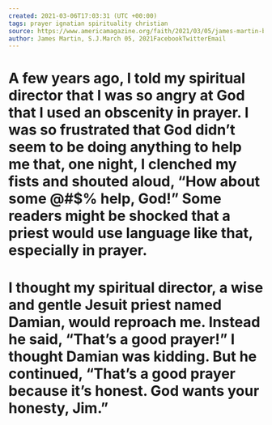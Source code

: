 ```yaml
---
created: 2021-03-06T17:03:31 (UTC +00:00)
tags: prayer ignatian spirituality christian
source: https://www.americamagazine.org/faith/2021/03/05/james-martin-book-excerpt-prayer-lent-honesty-240006
author: James Martin, S.J.March 05, 2021FacebookTwitterEmail
---
```


# A few years ago, I told my spiritual director that I was so angry at God that I used an obscenity in prayer. I was so frustrated that God didn’t seem to be doing anything to help me that, one night, I clenched my fists and shouted aloud, “How about some @#$% help, God!” Some readers might be shocked that a priest would use language like that, especially in prayer.

# I thought my spiritual director, a wise and gentle Jesuit priest named Damian, would reproach me. Instead he said, “That’s a good prayer!” I thought Damian was kidding. But he continued, “That’s a good prayer because it’s honest. God wants your honesty, Jim.”
